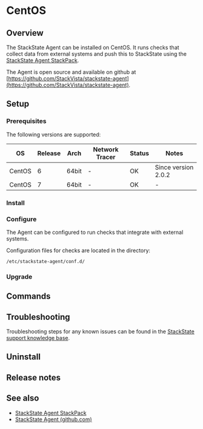 # CentOS

## Overview

The StackState Agent can be installed on CentOS. It runs checks that collect data from external systems and push this to StackState using the [StackState Agent StackPack](/stackpacks/integrations/agent.md).

The Agent is open source and available on github at [https://github.com/StackVista/stackstate-agent](https://github.com/StackVista/stackstate-agent).

## Setup 

### Prerequisites

The following versions are supported:

| OS | Release | Arch | Network Tracer| Status | Notes|
|----|---------|--------|--------|--------|--------|
| CentOS | 6 | 64bit | - | OK | Since version 2.0.2 |
| CentOS | 7 | 64bit | - | OK | - |

### Install



### Configure

The Agent can be configured to run checks that integrate with external systems. 

Configuration files for checks are located in the directory:

```
/etc/stackstate-agent/conf.d/
```

### Upgrade


## Commands



## Troubleshooting

Troubleshooting steps for any known issues can be found in the [StackState support knowledge base](https://support.stackstate.com/hc/en-us/search?category=360002777619&filter_by=knowledge_base&query=agent).

## Uninstall


## Release notes


## See also

* [StackState Agent StackPack](/stackpacks/integrations/agent.md)
* [StackState Agent \(github.com\)](https://github.com/StackVista/stackstate-agent)